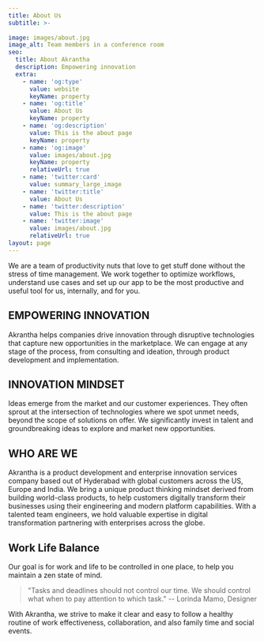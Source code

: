 ```yaml
---
title: About Us
subtitle: >-
  
image: images/about.jpg
image_alt: Team members in a conference room
seo:
  title: About Akrantha
  description: Empowering innovation
  extra:
    - name: 'og:type'
      value: website
      keyName: property
    - name: 'og:title'
      value: About Us
      keyName: property
    - name: 'og:description'
      value: This is the about page
      keyName: property
    - name: 'og:image'
      value: images/about.jpg
      keyName: property
      relativeUrl: true
    - name: 'twitter:card'
      value: summary_large_image
    - name: 'twitter:title'
      value: About Us
    - name: 'twitter:description'
      value: This is the about page
    - name: 'twitter:image'
      value: images/about.jpg
      relativeUrl: true
layout: page
---
```


We are a team of productivity nuts that love to get stuff done without the stress of time management. We work together to optimize workflows, understand use cases and set up our app to be the most productive and useful tool for us, internally, and for you.

## EMPOWERING INNOVATION

Akrantha helps companies drive innovation through disruptive technologies that capture new opportunities in the marketplace. We can engage at any stage of the process, from consulting and ideation, through product development and implementation.


## INNOVATION MINDSET

Ideas emerge from the market and our customer experiences. They often sprout at the intersection of technologies where we spot unmet needs, beyond the scope of solutions on offer. We significantly invest in talent and groundbreaking ideas to explore and market new opportunities.


## WHO ARE WE

Akrantha is a product development and enterprise innovation services company based out of Hyderabad with global customers across the US, Europe and India. We bring a unique product thinking mindset derived from building world-class products, to help customers digitally transform their businesses using their engineering and modern platform capabilities. With a talented team engineers, we hold valuable expertise in digital transformation partnering with enterprises across the globe.

## Work Life Balance

Our goal is for work and life to be controlled in one place, to help you maintain a zen state of mind.

> "Tasks and deadlines should not control our time. We should control what when to pay attention to which task." -- Lorinda Mamo, Designer

With Akrantha, we strive to make it clear and easy to follow a healthy routine of work effectiveness, collaboration, and also family time and social events.
